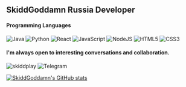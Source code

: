<h2>SkiddGoddamn Russia Developer</h2>

<h4>Programming Languages</h4>
<p>
  <a href="https://www.java.com" target="_blank" style="text-decoration: none;">
    <img alt="Java" src="https://img.shields.io/badge/java-%23ED8B00.svg?style=for-the-badge&logo=java&logoColor=white" />
  </a>
  <a href="https://www.python.org" target="_blank" style="text-decoration: none;">
    <img alt="Python" src="https://img.shields.io/badge/Python-14354C?style=for-the-badge&logo=python&logoColor=white"/>
  </a>
  <a href="https://reactjs.org" target="_blank" style="text-decoration: none;">
    <img alt="React" src="https://img.shields.io/badge/React-%2320232a.svg?logo=react&style=for-the-badge&logoColor=%2361DAFB"/>
  </a>
  <a href="https://developer.mozilla.org/en-US/docs/Web/JavaScript" target="_blank" style="text-decoration: none;">
    <img alt="JavaScript" src="https://img.shields.io/badge/JavaScript-323330?style=for-the-badge&logo=javascript&logoColor=F7DF1E"/>
  </a>
  <a href="https://nodejs.org" target="_blank" style="text-decoration: none;">
    <img alt="NodeJS" src="https://img.shields.io/badge/Node.js-43853D?style=for-the-badge&logo=node.js&logoColor=white"/>
  </a>
  <a href="https://developer.mozilla.org/en-US/docs/Web/HTML" target="_blank" style="text-decoration: none;">
    <img alt="HTML5" src="https://img.shields.io/badge/html5-%23E34F26.svg?style=for-the-badge&logo=html5&logoColor=white"/>
  </a>
  <a href="https://developer.mozilla.org/en-US/docs/Web/CSS" target="_blank" style="text-decoration: none;">
    <img alt="CSS3" src="https://img.shields.io/badge/css3-%231572B6.svg?style=for-the-badge&logo=css3&logoColor=white"/>
  </a>
</p>

<h4>I'm always open to interesting conversations and collaboration.</h4>
<p>
  <a href="https://discord.minecomplex.net/" target="_blank" style="text-decoration: none;">
    <img alt="skiddplay" src="https://img.shields.io/badge/Discord-%237289DA.svg?style=for-the-badge&logo=discord&logoColor=white"/>
  </a>
  <a href="https://t.me/l066y" target="_blank" style="text-decoration: none;">
    <img alt="Telegram" src="https://img.shields.io/badge/Telegram-2CA5E0?logo=telegram&style=for-the-badge&logoColor=white"/>
  </a>
</p>

[![SkiddGoddamn's GitHub stats](https://github-readme-stats.vercel.app/api?username=skiddgoddamn&theme=radical)](https://github.com/skiddgoddamn)
